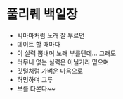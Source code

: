 # 풀리퀘 백일장

* 빅마마처럼 노래 잘 부르면
* 데이트 할 때마다
* 이 실력 뽐내며 노래 부를텐데... 그래도
* 터무니 없는 실력은 아닐거라 믿으며
* 깃털처럼 가벼운 마음으로
* 허밍하며 그루
* 브를 타본다~~

